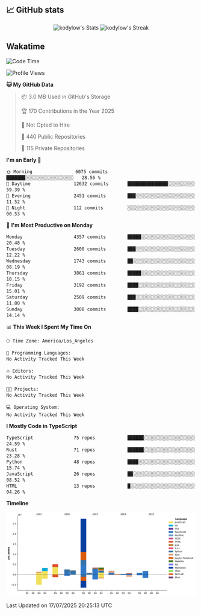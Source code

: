 ## 📈 GitHub stats
<!--START_SECTION:github-->
<div class="badges-githubstats">
  <p align="center">
    <img src="https://github-readme-stats.vercel.app/api?username=kodylow&theme=tokyonight&show_icons=true&hide_border=true&count_private=true" alt="kodylow's Stats" height="165">
    <img src="https://github-readme-streak-stats.herokuapp.com/?user=kodylow&theme=tokyonight&hide_border=true" alt="kodylow's Streak" height="165">
  </p>
</div>
<!--END_SECTION:github-->

## Wakatime 
<!--START_SECTION:waka-->
![Code Time](http://img.shields.io/badge/Code%20Time-1%2C294%20hrs%2031%20mins-blue)

![Profile Views](http://img.shields.io/badge/Profile%20Views-1-blue)

**🐱 My GitHub Data** 

> 📦 3.0 MB Used in GitHub's Storage 
 > 
> 🏆 170 Contributions in the Year 2025
 > 
> 🚫 Not Opted to Hire
 > 
> 📜 440 Public Repositories 
 > 
> 🔑 115 Private Repositories 
 > 
**I'm an Early 🐤** 

```text
🌞 Morning                6075 commits        ███████░░░░░░░░░░░░░░░░░░   28.56 % 
🌆 Daytime                12632 commits       ███████████████░░░░░░░░░░   59.39 % 
🌃 Evening                2451 commits        ███░░░░░░░░░░░░░░░░░░░░░░   11.52 % 
🌙 Night                  112 commits         ░░░░░░░░░░░░░░░░░░░░░░░░░   00.53 % 
```
📅 **I'm Most Productive on Monday** 

```text
Monday                   4357 commits        █████░░░░░░░░░░░░░░░░░░░░   20.48 % 
Tuesday                  2600 commits        ███░░░░░░░░░░░░░░░░░░░░░░   12.22 % 
Wednesday                1743 commits        ██░░░░░░░░░░░░░░░░░░░░░░░   08.19 % 
Thursday                 3861 commits        █████░░░░░░░░░░░░░░░░░░░░   18.15 % 
Friday                   3192 commits        ████░░░░░░░░░░░░░░░░░░░░░   15.01 % 
Saturday                 2509 commits        ███░░░░░░░░░░░░░░░░░░░░░░   11.80 % 
Sunday                   3008 commits        ████░░░░░░░░░░░░░░░░░░░░░   14.14 % 
```


📊 **This Week I Spent My Time On** 

```text
🕑︎ Time Zone: America/Los_Angeles

💬 Programming Languages: 
No Activity Tracked This Week

🔥 Editors: 
No Activity Tracked This Week

🐱‍💻 Projects: 
No Activity Tracked This Week

💻 Operating System: 
No Activity Tracked This Week
```

**I Mostly Code in TypeScript** 

```text
TypeScript               75 repos            ██████░░░░░░░░░░░░░░░░░░░   24.59 % 
Rust                     71 repos            ██████░░░░░░░░░░░░░░░░░░░   23.28 % 
Python                   48 repos            ████░░░░░░░░░░░░░░░░░░░░░   15.74 % 
JavaScript               26 repos            ██░░░░░░░░░░░░░░░░░░░░░░░   08.52 % 
HTML                     13 repos            █░░░░░░░░░░░░░░░░░░░░░░░░   04.26 % 
```



**Timeline**

![Lines of Code chart](https://raw.githubusercontent.com/Kodylow/Kodylow/master/assets/bar_graph.png)


 Last Updated on 17/07/2025 20:25:13 UTC
<!--END_SECTION:waka-->
